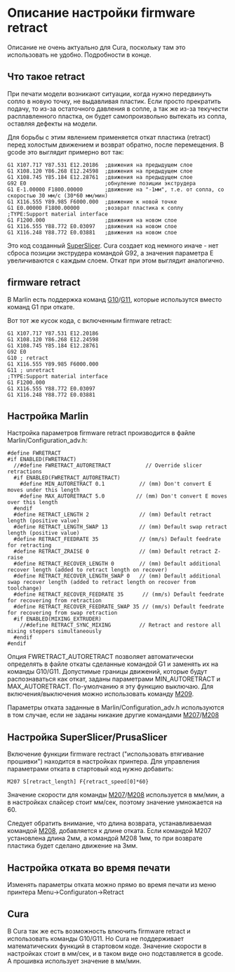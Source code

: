 # Описание настройки firmware retract

Описание не очень актуально для Cura, поскольку там это использовать не удобно. Подробности в конце.

## Что такое retract

При печати модели возникают ситуации, когда нужно передвинуть сопло в новую точку, не выдавливая пластик. Если просто прекратить подачу, то из-за остаточного давления в сопле, а так же из-за текучести расплавленного пластка, он будет самопроизвольно вытекать из сопла, оставляя дефекты на модели.

Для борьбы с этим явлением применяется откат пластика (retract) перед холостым движением и возврат обратно, после перемещения. В gcode это выглядит примерно вот так:

```
G1 X107.717 Y87.531 E12.20186  ;движения на предыдущем слое
G1 X108.120 Y86.268 E12.24598  ;движения на предыдущем слое  
G1 X108.745 Y85.184 E12.28761  ;движения на предыдущем слое
G92 E0                         ;обнуление позиции экструдера
G1 E-1.00000 F1800.00000       ;движение на "-1мм", т.е. от сопла, со скоростью 30 мм/с (30*60 мм/мин)
G1 X116.555 Y89.985 F6000.000  ;движение к новой точке
G1 E0.00000 F1800.00000        ;возврат пластика к соплу
;TYPE:Support material interface
G1 F1200.000                   ;движения на новом слое
G1 X116.555 Y88.772 E0.03097   ;движения на новом слое
G1 X116.248 Y88.772 E0.03881   ;движения на новом слое
```
Это код созданный [SuperSlicer](https://github.com/supermerill/SuperSlicer). Cura создает код немного иначе - нет сброса позиции экструдера командой G92, а значения параметра E увеличиваются с каждым слоем. Откат при этом выглядит аналогично.

## firmware retract

В Marlin есть поддержка команд [G10](https://marlinfw.org/docs/gcode/G010.html)/[G11](https://marlinfw.org/docs/gcode/G011.html), которые использутся вместо команд G1 при откате.

Вот тот же кусок кода, с включенным firmware retract:

```
G1 X107.717 Y87.531 E12.20186
G1 X108.120 Y86.268 E12.24598
G1 X108.745 Y85.184 E12.28761
G92 E0
G10 ; retract
G1 X116.555 Y89.985 F6000.000
G11 ; unretract
;TYPE:Support material interface
G1 F1200.000
G1 X116.555 Y88.772 E0.03097
G1 X116.248 Y88.772 E0.03881
```

## Настройка Marlin

Настройка параметров firmware retract производится в файле Marlin/Configuration_adv.h:

```
#define FWRETRACT
#if ENABLED(FWRETRACT)
  //#define FWRETRACT_AUTORETRACT           // Override slicer retractions
  #if ENABLED(FWRETRACT_AUTORETRACT)
    #define MIN_AUTORETRACT 0.1           // (mm) Don't convert E moves under this length
    #define MAX_AUTORETRACT 5.0          // (mm) Don't convert E moves over this length
  #endif
  #define RETRACT_LENGTH 2                // (mm) Default retract length (positive value)
  #define RETRACT_LENGTH_SWAP 13          // (mm) Default swap retract length (positive value)
  #define RETRACT_FEEDRATE 35             // (mm/s) Default feedrate for retracting
  #define RETRACT_ZRAISE 0                // (mm) Default retract Z-raise
  #define RETRACT_RECOVER_LENGTH 0        // (mm) Default additional recover length (added to retract length on recover)
  #define RETRACT_RECOVER_LENGTH_SWAP 0   // (mm) Default additional swap recover length (added to retract length on recover from toolchange)
  #define RETRACT_RECOVER_FEEDRATE 35      // (mm/s) Default feedrate for recovering from retraction
  #define RETRACT_RECOVER_FEEDRATE_SWAP 35 // (mm/s) Default feedrate for recovering from swap retraction
  #if ENABLED(MIXING_EXTRUDER)
    //#define RETRACT_SYNC_MIXING         // Retract and restore all mixing steppers simultaneously
  #endif
#endif
```

Опция FWRETRACT_AUTORETRACT позволяет автоматически определять в файле откаты сделанные командой G1 и заменять их на команды G10/G11. Допустимые границы движений, которые будут распознаваться как откат, заданы параметрами MIN_AUTORETRACT и MAX_AUTORETRACT. По-умолчанию я эту функцию выключаю. Для включения/выключения можно использовать команду [M209](https://marlinfw.org/docs/gcode/M209.html).

Параметры отката заданные в Marlin/Configuration_adv.h используются в том случае, если не заданы никакие другие командами [M207](https://marlinfw.org/docs/gcode/M207.html)/[M208](https://marlinfw.org/docs/gcode/M208.html)

## Настройка SuperSlicer/PrusaSlicer

Включение функции firmware rectract ("использовать втягивание прошивки") находится в настройках принтера.
Для управления параметрами отката в стартовый код нужно добавить:

```
M207 S[retract_length] F{retract_speed[0]*60}
```

Значение скорости для команды [M207](https://marlinfw.org/docs/gcode/M207.html)/[M208](https://marlinfw.org/docs/gcode/M208.html) используется в мм/мин, а в настройках слайсер стоит мм/сек, поэтому значение умножается на 60.

Следует обратить внимание, что длина возврата, устанавливаемая командой [M208](https://marlinfw.org/docs/gcode/M208.html), добавляется к длине отката. Если командой M207 установлена длина 2мм, а командой M208 1мм, то при возврате пластика будет сделано движение на 3мм.

## Настройка отката во время печати

Изменять параметры отката можно прямо во время печати из меню принтера Menu->Configuraton->Retract

## Cura

В Cura так же есть возможность влкючить firmware retract и использовать команды G10/G11. Но Cura не поддерживает математических функций в стартовом коде. Значение скорости в настройках стоит в мм/сек, и в таком виде оно подставляется в gcode. А прошивка использует значение в мм/мин.
